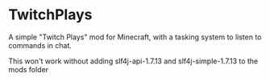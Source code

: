 # TwitchPlays
A simple "Twitch Plays" mod for Minecraft, with a tasking system to listen to commands in chat.

This won't work without adding slf4j-api-1.7.13 and slf4j-simple-1.7.13 to the mods folder
